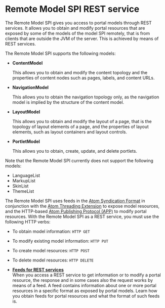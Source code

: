 # Remote Model SPI REST service

The Remote Model SPI gives you access to portal models through REST services. It allows you to obtain and modify portal resources that are exposed by some of the models of the model SPI remotely, that is from clients that are outside the JVM of the server. This is achieved by means of REST services.

The Remote Model SPI supports the following models:

-   **ContentModel**

    This allows you to obtain and modify the content topology and the properties of content nodes such as pages, labels, and content URLs.

-   **NavigationModel**

    This allows you to obtain the navigation topology only, as the navigation model is implied by the structure of the content model.

-   **LayoutModel**

    This allows you to obtain and modify the layout of a page, that is the topology of layout elements of a page, and the properties of layout elements, such as layout containers and layout controls.

-   **PortletModel**

    This allows you to obtain, create, update, and delete portlets.


Note that the Remote Model SPI currently does not support the following models:

-   LanguageList
-   MarkupList
-   SkinList
-   ThemeList

The Remote Model SPI uses feeds in the [Atom Syndication Format](http://www.ietf.org/rfc/rfc4287) in conjunction with the [Atom Threading Extension](http://www.ietf.org/rfc/rfc4685.txt) to expose model resources, and the HTTP-based [Atom Publishing Protocol (APP)](http://tools.ietf.org/html/rfc5023) to modify portal resources. With the Remote Model SPI as a REST service, you must use the following HTTP verbs:

-   To obtain model information: `HTTP GET`
-   To modify existing model information: `HTTP PUT`
-   To create model resources: `HTTP POST`
-   To delete model resources: `HTTP DELETE`

-   **[Feeds for REST services](../dev/rest_feed.md)**  
When you access a REST service to get information or to modify a portal resource, the response and in some cases also the request works by means of a feed. A feed contains information about one or more portal resources in a specific format as exposed by portal models. Learn how you obtain feeds for portal resources and what the format of such feeds is.


